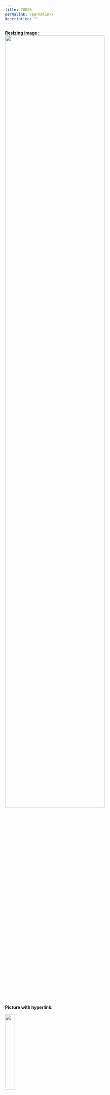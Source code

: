 ```yaml
---
title: CODES
permalink: /permalink/
description: ""
---
```

**Resizing image :** <img src="/images/xxx.png" style="width:80%">  

**Picture with hyperlink:** <p><a href="WEB"><img style="width:25%" src="/images/xxx.png"></a></p>  

**Words next to pic:** <img src="/images/xxx.png" style="width:183px;height:240px;margin-left:15px;" align = "right">  

left and right can be changed accordingly.  

**Words below pic:** <figure><img src="/images/XX.png" style="width:75%"><figcaption> pic caption here</figcaption></figure>  

**pic side by side:** <img src="/images/xx.png" style="width:75%" align=left>  
**hyperlink:** <a href="link">text</a>